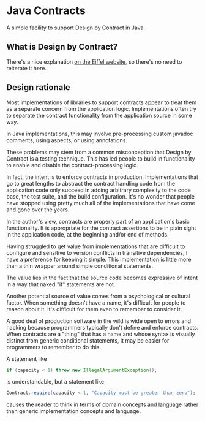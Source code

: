 # Java Contracts

A simple facility to support Design by Contract in Java.

## What is Design by Contract?

There's a nice explanation [on the Eiffel website](https://www.eiffel.com/values/design-by-contract/introduction/), so there's no need to reiterate it here. 

## Design rationale

Most implementations of libraries to support contracts appear to treat them as a separate concern from the application logic. Implementations often try to separate the contract functionality from the application source in some way. 

In Java implementations, this may involve pre-processing custom javadoc comments, using aspects, or using annotations. 

These problems may stem from a common misconception that Design by Contract is a testing technique. This has led people to build in functionality to enable and disable the contract-processing logic.

In fact, the intent is to enforce contracts in production. Implementations that go to great lengths to abstract the contract handling code from the application code only succeed in adding arbitrary complexity to the code base, the test suite, and the build configuration. It's no wonder that people have stopped using pretty much all of the implementations that have come and gone over the years. 

In the author's view, contracts are properly part of an application's basic functionality. It is appropriate for the contract assertions to be in plain sight in the application code, at the beginning and/or end of methods. 

Having struggled to get value from implementations that are difficult to configure and sensitive to version conflicts in transitive dependencies, I have a preference for keeping it simple. This implementation is little more than a thin wrapper around simple conditional statements. 

The value lies in the fact that the source code becomes expressive of intent in a way that naked "if" statements are not. 

Another potential source of value comes from a psychological or cultural factor. When something doesn't have a name, it's difficult for people to reason about it. It's difficult for them even to remember to consider it. 

A good deal of production software in the wild is wide open to errors and hacking because programmers typically don't define and enforce contracts. When contracts are a "thing" that has a name and whose syntax is visually distinct from generic conditional statements, it may be easier for programmers to remember to do this.

A statement like 

```java
if (capacity < 1) throw new IllegalArgumentException();

```

is understandable, but a statement like 

```java
Contract.require(capacity < 1, "Capacity must be greater than zero");

```

causes the reader to think in terms of domain concepts and language rather than generic implementation concepts and language.